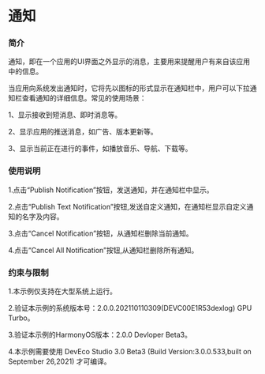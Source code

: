 # 通知<a name="ZH-CN_TOPIC_0000001080471570"></a>

### 简介

通知，即在一个应用的UI界面之外显示的消息，主要用来提醒用户有来自该应用中的信息。

当应用向系统发出通知时，它将先以图标的形式显示在通知栏中，用户可以下拉通知栏查看通知的详细信息。常见的使用场景：

1、显示接收到短消息、即时消息等。

2、显示应用的推送消息，如广告、版本更新等。

3、显示当前正在进行的事件，如播放音乐、导航、下载等。

### 使用说明

1.点击“Publish Notification”按钮，发送通知，并在通知栏中显示。

2.点击“Publish Text Notification”按钮,发送自定义通知，在通知栏显示自定义通知的名字及内容。

3.点击“Cancel Notification”按钮，从通知栏删除当前通知。

4.点击“Cancel All Notification”按钮,从通知栏删除所有通知。

### 约束与限制

1.本示例仅支持在大型系统上运行。

2.验证本示例的系统版本号：2.0.0.202110110309(DEVC00E1R53dexlog) GPU Turbo。

3.验证本示例的HarmonyOS版本：2.0.0 Devloper Beta3。

4.本示例需要使用 DevEco Studio 3.0 Beta3 (Build Version:3.0.0.533,built on September 26,2021) 才可编译。
